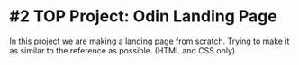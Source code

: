 # #2 TOP Project: Odin Landing Page

In this project we are making a landing page from scratch. Trying to make it as similar to the reference as possible. (HTML and CSS only)